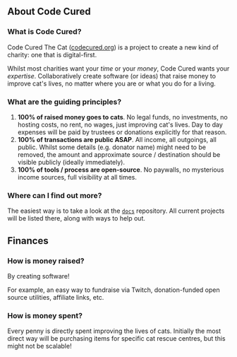 ## About Code Cured

### What is Code Cured?

Code Cured The Cat ([codecured.org](https://codecured.org)) is a project to create a new kind of charity: one that is digital-first.

Whilst most charities want your *time* or your *money*, Code Cured wants your *expertise*. Collaboratively create software (or ideas) that raise money to improve cat's lives, no matter where you are or what you do for a living.

### What are the guiding principles?

1. **100% of raised money goes to cats**. No legal funds, no investments, no hosting costs, no rent, no wages, just improving cat's lives. Day to day expenses will be paid by trustees or donations explicitly for that reason.
2. **100% of transactions are public ASAP**. All income, all outgoings, all public. Whilst some details (e.g. donator name) might need to be removed, the amount and approximate source / destination should be visible publicly (ideally immediately).
3. **100% of tools / process are open-source**. No paywalls, no mysterious income sources, full visibility at all times.

### Where can I find out more?

The easiest way is to take a look at the [`docs`](https://github.com/CodeCured/docs) repository. All current projects will be listed there, along with ways to help out.

## Finances 

### How is money raised?

By creating software!

For example, an easy way to fundraise via Twitch, donation-funded open source utilities, affiliate links, etc.

### How is money spent?

Every penny is directly spent improving the lives of cats. Initially the most direct way will be purchasing items for specific cat rescue centres, but this might not be scalable! 
